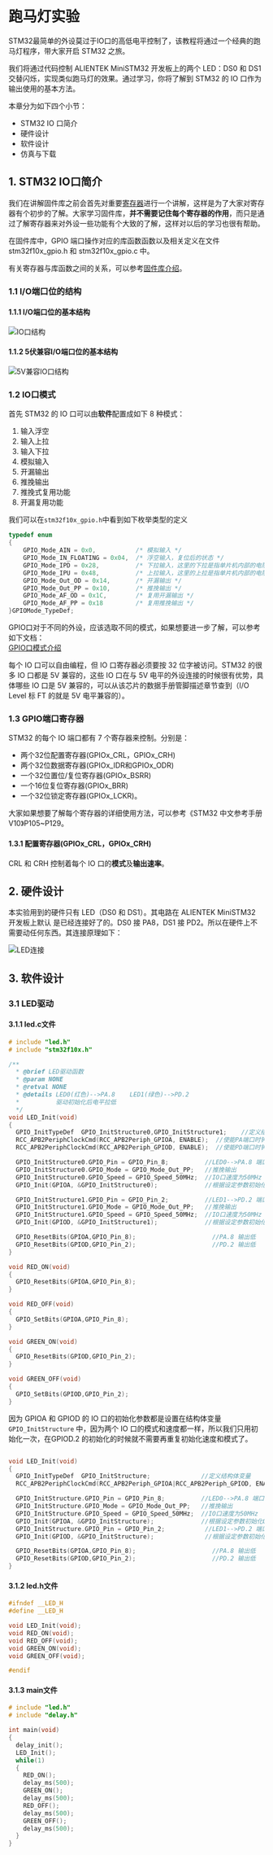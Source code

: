 # 跑马灯实验

STM32最简单的外设莫过于IO口的高低电平控制了，该教程将通过一个经典的跑马灯程序，带大家开启 STM32 之旅。

我们将通过代码控制 ALIENTEK MiniSTM32 开发板上的两个 LED：DS0 和 DS1 交替闪烁，实现类似跑马灯的效果。通过学习，你将了解到 STM32 的 IO 口作为输出使用的基本方法。

本章分为如下四个小节：

- STM32 IO 口简介
- 硬件设计
- 软件设计
- 仿真与下载

## 1. STM32 IO口简介

我们在讲解固件库之前会首先对重要[寄存器]进行一个讲解，这样是为了大家对寄存器有个初步的了解。大家学习固件库，**并不需要记住每个寄存器的作用**，而只是通过了解寄存器来对外设一些功能有个大致的了解，这样对以后的学习也很有帮助。

在固件库中，GPIO 端口操作对应的库函数函数以及相关定义在文件stm32f10x_gpio.h 和 stm32f10x_gpio.c 中。

有关寄存器与库函数之间的关系，可以参考[固件库介绍]。

### 1.1 I/O端口位的结构

#### 1.1.1 I/O端口位的基本结构

![IO口结构]

#### 1.1.2 5伏兼容I/O端口位的基本结构

![5V兼容IO口结构]

### 1.2 IO口模式

首先 STM32 的 IO 口可以由**软件**配置成如下 8 种模式：

1. 输入浮空
2. 输入上拉
3. 输入下拉
4. 模拟输入
5. 开漏输出
6. 推挽输出
7. 推挽式复用功能
8. 开漏复用功能

我们可以在`stm32f10x_gpio.h`中看到如下枚举类型的定义

```c
typedef enum
{
    GPIO_Mode_AIN = 0x0,           /* 模拟输入 */  
    GPIO_Mode_IN_FLOATING = 0x04,  /* 浮空输入，复位后的状态 */  
    GPIO_Mode_IPD = 0x28,          /* 下拉输入，这里的下拉是指单片机内部的电阻 */  
    GPIO_Mode_IPU = 0x48,          /* 上拉输入，这里的上拉是指单片机内部的电阻 */  
    GPIO_Mode_Out_OD = 0x14,       /* 开漏输出 */  
    GPIO_Mode_Out_PP = 0x10,       /* 推挽输出 */  
    GPIO_Mode_AF_OD = 0x1C,        /* 复用开漏输出 */  
    GPIO_Mode_AF_PP = 0x18         /* 复用推挽输出 */  
}GPIOMode_TypeDef;  
```

GPIO口对于不同的外设，应该选取不同的模式，如果想要进一步了解，可以参考如下文档：  
[GPIO口模式介绍]

每个 IO 口可以自由编程，但 IO 口寄存器必须要按 32 位字被访问。STM32 的很多 IO 口都是 5V 兼容的，这些 IO 口在与 5V 电平的外设连接的时候很有优势，具体哪些 IO 口是 5V 兼容的，可以从该芯片的数据手册管脚描述章节查到（I/O Level 标 FT 的就是 5V 电平兼容的）。

### 1.3 GPIO端口寄存器

STM32 的每个 IO 端口都有 7 个寄存器来控制。分别是：

- 两个32位配置寄存器(GPIOx_CRL，GPIOx_CRH)
- 两个32位数据寄存器(GPIOx_IDR和GPIOx_ODR)
- 一个32位置位/复位寄存器(GPIOx_BSRR)
- 一个16位复位寄存器(GPIOx_BRR)
- 一个32位锁定寄存器(GPIOx_LCKR)。

大家如果想要了解每个寄存器的详细使用方法，可以参考《STM32 中文参考手册 V10》P105~P129。

#### 1.3.1 配置寄存器(GPIOx_CRL，GPIOx_CRH)

CRL 和 CRH 控制着每个 IO 口的**模式**及**输出速率**。

## 2. 硬件设计

本实验用到的硬件只有 LED（DS0 和 DS1）。其电路在 ALIENTEK MiniSTM32 开发板上默认
是已经连接好了的。DS0 接 PA8，DS1 接 PD2。所以在硬件上不需要动任何东西。其连接原理如下：

![LED连接]

## 3. 软件设计

### 3.1 LED驱动

#### 3.1.1 led.c文件

```c
# include "led.h"
# include "stm32f10x.h"

/**
  * @brief LED驱动函数
  * @param NONE
  * @retval NONE
  * @details LED0(红色)-->PA.8    LED1(绿色)-->PD.2
  *          驱动初始化后电平拉低
  */
void LED_Init(void)
{
  GPIO_InitTypeDef  GPIO_InitStructure0,GPIO_InitStructure1;    //定义结构体变量
  RCC_APB2PeriphClockCmd(RCC_APB2Periph_GPIOA, ENABLE);  //使能PA端口时钟
  RCC_APB2PeriphClockCmd(RCC_APB2Periph_GPIOD, ENABLE);  //使能PD端口时钟

  GPIO_InitStructure0.GPIO_Pin = GPIO_Pin_8;          //LED0-->PA.8 端口配置
  GPIO_InitStructure0.GPIO_Mode = GPIO_Mode_Out_PP;   //推挽输出
  GPIO_InitStructure0.GPIO_Speed = GPIO_Speed_50MHz;  //IO口速度为50MHz
  GPIO_Init(GPIOA, &GPIO_InitStructure0);             //根据设定参数初始化GPIOA.8

  GPIO_InitStructure1.GPIO_Pin = GPIO_Pin_2;          //LED1-->PD.2 端口配置
  GPIO_InitStructure1.GPIO_Mode = GPIO_Mode_Out_PP;   //推挽输出
  GPIO_InitStructure1.GPIO_Speed = GPIO_Speed_50MHz;  //IO口速度为50MHz
  GPIO_Init(GPIOD, &GPIO_InitStructure1);             //根据设定参数初始化GPIOD.2

  GPIO_ResetBits(GPIOA,GPIO_Pin_8);                     //PA.8 输出低
  GPIO_ResetBits(GPIOD,GPIO_Pin_2);                     //PD.2 输出低
}

void RED_ON(void)
{
  GPIO_ResetBits(GPIOA,GPIO_Pin_8);
}

void RED_OFF(void)
{
  GPIO_SetBits(GPIOA,GPIO_Pin_8);
}

void GREEN_ON(void)
{
  GPIO_ResetBits(GPIOD,GPIO_Pin_2);
}

void GREEN_OFF(void)
{
  GPIO_SetBits(GPIOD,GPIO_Pin_2);
}
```

因为 GPIOA 和 GPIOD 的 IO 口的初始化参数都是设置在结构体变量 `GPIO_InitStructure` 中，因为两个 IO 口的模式和速度都一样，所以我们只用初始化一次，在GPIOD.2 的初始化的时候就不需要再重复初始化速度和模式了。

```C

void LED_Init(void)
{
  GPIO_InitTypeDef  GPIO_InitStructure;              //定义结构体变量
  RCC_APB2PeriphClockCmd(RCC_APB2Periph_GPIOA|RCC_APB2Periph_GPIOD, ENABLE);  //使能PA,PD端口时钟

  GPIO_InitStructure.GPIO_Pin = GPIO_Pin_8;          //LED0-->PA.8 端口配置
  GPIO_InitStructure.GPIO_Mode = GPIO_Mode_Out_PP;   //推挽输出
  GPIO_InitStructure.GPIO_Speed = GPIO_Speed_50MHz;  //IO口速度为50MHz
  GPIO_Init(GPIOA, &GPIO_InitStructure);             //根据设定参数初始化GPIOA.8
  GPIO_InitStructure.GPIO_Pin = GPIO_Pin_2;           //LED1-->PD.2 端口配置.
  GPIO_Init(GPIOD, &GPIO_InitStructure);              //根据设定参数初始化GPIOD.2

  GPIO_ResetBits(GPIOA,GPIO_Pin_8);                     //PA.8 输出低
  GPIO_ResetBits(GPIOD,GPIO_Pin_2);                     //PD.2 输出低
}
```

#### 3.1.2 led.h文件

```c
#ifndef __LED_H
#define __LED_H

void LED_Init(void);
void RED_ON(void);
void RED_OFF(void);
void GREEN_ON(void);
void GREEN_OFF(void);

#endif

```

#### 3.1.3 main文件

```c
# include "led.h"
# include "delay.h"

int main(void)
{
  delay_init();
  LED_Init();
  while(1)
  {
    RED_ON();
    delay_ms(500);
    GREEN_ON();
    delay_ms(500);
    RED_OFF();
    delay_ms(500);
    GREEN_OFF();
    delay_ms(500);
  }
}
```

[LED连接]: <./image/Image_177.jpg> "LED连接"
[IO口结构]: <./image/1.png> "IO口结构"
[5V兼容IO口结构]: <./image/2.png> "5V兼容IO口结构"

[寄存器]: <../../基础概念/寄存器.md>
[固件库介绍]: <../../基础概念/固件库介绍.md>
[GPIO口模式介绍]: <../../基础概念/GPIO口模式介绍.md>
[IO口结构]: <./image/1.png>
